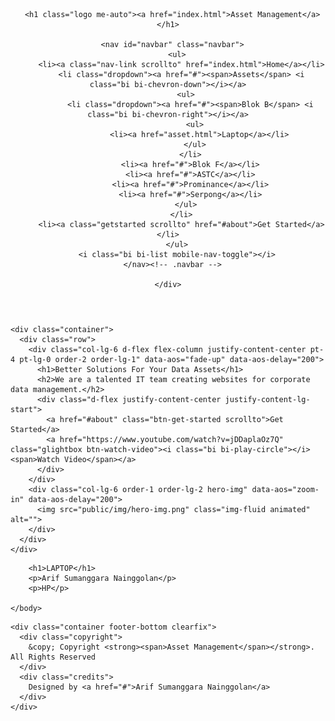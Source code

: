 <!DOCTYPE html>
<html lang="en">

<head>
  <meta charset="utf-8">
  <meta content="width=device-width, initial-scale=1.0" name="viewport">

  <title>Asset Management Prusahaan</title>
  <meta content="" name="description">
  <meta content="" name="keywords">

  <!-- Favicons -->
  <link href="public/img/favicon.png" rel="icon">
  <link href="public/img/apple-touch-icon.png" rel="apple-touch-icon">

  <!-- Google Fonts -->
  <link href="https://fonts.googleapis.com/css?family=Open+Sans:300,300i,400,400i,600,600i,700,700i|Jost:300,300i,400,400i,500,500i,600,600i,700,700i|Poppins:300,300i,400,400i,500,500i,600,600i,700,700i" rel="stylesheet">

  <!-- Vendor CSS Files -->
  <link href="public/vendor/aos/aos.css" rel="stylesheet">
  <link href="public/vendor/bootstrap/css/bootstrap.min.css" rel="stylesheet">
  <link href="public/vendor/bootstrap-icons/bootstrap-icons.css" rel="stylesheet">
  <link href="public/vendor/boxicons/css/boxicons.min.css" rel="stylesheet">
  <link href="public/vendor/glightbox/css/glightbox.min.css" rel="stylesheet">
  <link href="public/vendor/remixicon/remixicon.css" rel="stylesheet">
  <link href="public/vendor/swiper/swiper-bundle.min.css" rel="stylesheet">

  <!-- Template Main CSS File -->
  <link href="public/css/style.css" rel="stylesheet">

</head>

<body>

  <!-- ======= Header ======= -->
  <header id="header" class="fixed-top ">
    <div class="container d-flex align-items-center">

      <h1 class="logo me-auto"><a href="index.html">Asset Management</a></h1>
     
      <nav id="navbar" class="navbar">
        <ul>
          <li><a class="nav-link scrollto" href="index.html">Home</a></li>
          <li class="dropdown"><a href="#"><span>Assets</span> <i class="bi bi-chevron-down"></i></a>
            <ul>
              <li class="dropdown"><a href="#"><span>Blok B</span> <i class="bi bi-chevron-right"></i></a>
                <ul>
                  <li><a href="asset.html">Laptop</a></li>
                </ul>
              </li>
              <li><a href="#">Blok F</a></li>
              <li><a href="#">ASTC</a></li>
              <li><a href="#">Prominance</a></li>
			  <li><a href="#">Serpong</a></li>
            </ul>
          </li>
          <li><a class="getstarted scrollto" href="#about">Get Started</a></li>
        </ul>
        <i class="bi bi-list mobile-nav-toggle"></i>
      </nav><!-- .navbar -->

    </div>
  </header><!-- End Header -->

  <!-- ======= Hero Section ======= -->
  <section id="hero" class="d-flex align-items-center">

    <div class="container">
      <div class="row">
        <div class="col-lg-6 d-flex flex-column justify-content-center pt-4 pt-lg-0 order-2 order-lg-1" data-aos="fade-up" data-aos-delay="200">
          <h1>Better Solutions For Your Data Assets</h1>
          <h2>We are a talented IT team creating websites for corporate data management.</h2>
          <div class="d-flex justify-content-center justify-content-lg-start">
            <a href="#about" class="btn-get-started scrollto">Get Started</a>
            <a href="https://www.youtube.com/watch?v=jDDaplaOz7Q" class="glightbox btn-watch-video"><i class="bi bi-play-circle"></i><span>Watch Video</span></a>
          </div>
        </div>
        <div class="col-lg-6 order-1 order-lg-2 hero-img" data-aos="zoom-in" data-aos-delay="200">
          <img src="public/img/hero-img.png" class="img-fluid animated" alt="">
        </div>
      </div>
    </div>

  </section><!-- End Hero -->

  <main id="main">
    <body>

        <h1>LAPTOP</h1>
        <p>Arif Sumanggara Nainggolan</p>
        <p>HP</p>

    </body>
  </main><!-- End #main -->

  <!-- ======= Footer ======= -->
  <footer id="footer">

    <div class="container footer-bottom clearfix">
      <div class="copyright">
        &copy; Copyright <strong><span>Asset Management</span></strong>. All Rights Reserved
      </div>
      <div class="credits">
        Designed by <a href="#">Arif Sumanggara Nainggolan</a>
      </div>
    </div>
  </footer><!-- End Footer -->

  <div id="preloader"></div>
  <a href="#" class="back-to-top d-flex align-items-center justify-content-center"><i class="bi bi-arrow-up-short"></i></a>

  <!-- Vendor JS Files -->
  <script src="public/vendor/aos/aos.js"></script>
  <script src="public/vendor/bootstrap/js/bootstrap.bundle.min.js"></script>
  <script src="public/vendor/glightbox/js/glightbox.min.js"></script>
  <script src="public/vendor/isotope-layout/isotope.pkgd.min.js"></script>
  <script src="public/vendor/swiper/swiper-bundle.min.js"></script>
  <script src="public/vendor/waypoints/noframework.waypoints.js"></script>
  <script src="public/vendor/php-email-form/validate.js"></script>

  <!-- Template Main JS File -->
  <script src="public/js/main.js"></script>

</body>

</html>